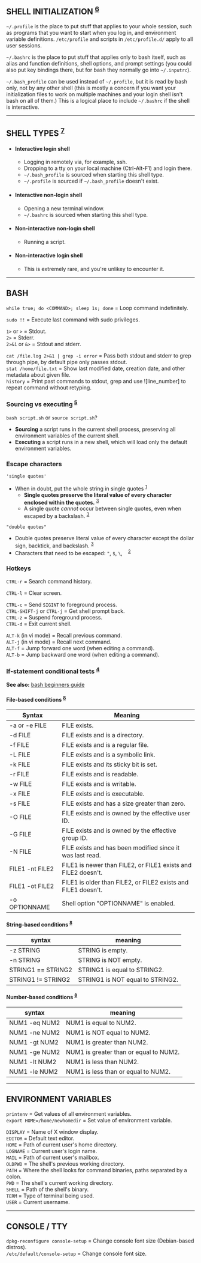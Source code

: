 
## SHELL INITIALIZATION <sup>[6]</sup>

`~/.profile` is the place to put stuff that applies to your whole session, such as programs that you want to start when you log in, and environment variable definitions. `/etc/profile` and scripts in `/etc/profile.d/` apply to all user sessions.<br>

`~/.bashrc` is the place to put stuff that applies only to bash itself, such as alias and function definitions, shell options, and prompt settings (you could also put key bindings there, but for bash they normally go into `~/.inputrc`).<br>

`~/.bash_profile` can be used instead of `~/.profile`, but it is read by bash only, not by any other shell (this is mostly a concern if you want your initialization files to work on multiple machines and your login shell isn't bash on all of them.) This is a logical place to include `~/.bashrc` if the shell is interactive.<br>


---
## SHELL TYPES <sup>[7]</sup>

- #### Interactive login shell
  - Logging in remotely via, for example, ssh.
  - Dropping to a tty on your local machine (Ctrl-Alt-F1) and login there.
  - `~/.bash_profile` is sourced when starting this shell type.
  - `~/.profile` is sourced if `~/.bash_profile` doesn't exist.

- #### Interactive non-login shell
  - Opening a new terminal window.
  - `~/.bashrc` is sourced when starting this shell type.

- #### Non-interactive non-login shell
  - Running a script.

- #### Non-interactive login shell
  - This is extremely rare, and you're unlikey to encounter it.

---
## BASH

`while true; do <COMMAND>; sleep 1s; done` = Loop command indefinitely.<br>

`sudo !!` = Execute last command with sudo privileges.<br>

`1>` or `>`    = Stdout.<br>
`2>`           = Stderr.<br>
`2>&1` or `&>` = Stdout and stderr.<br>

`cat /file.log 2>&1 | grep -i error` = Pass both stdout and stderr to grep through pipe, by default pipe only passes stdout.<br>
`stat /home/file.txt`                = Show last modified date, creation date, and other metadata about given file.<br>
`history` = Print past commands to stdout, grep and use ![line_number] to repeat command without retyping.<br>

### Sourcing vs executing <sup>[5]</sup>

`bash script.sh` or `source script.sh`?
- **Sourcing** a script runs in the current shell process, preserving all environment variables of the current shell.
- **Executing** a script runs in a new shell, which will load only the default environment variables.

### Escape characters

`'single quotes'`

- When in doubt, put the whole string in single quotes <sup>[1]</sup>
  - **Single quotes preserve the literal value of every character enclosed within the quotes.** <sup>[3]</sup>
  - A single quote *cannot* occur between single quotes, even when escaped by a backslash. <sup>[3]</sup>

`"double quotes"`

- Double quotes preserve literal value of every character except the dollar sign, backtick, and backslash. <sup>[3]</sup>
- Characters that need to be escaped: `"`, `$`, `\`, ` ` <sup>[2]</sup>

### Hotkeys

`CTRL-r` = Search command history.<br>

`CTRL-l` = Clear screen.<br>

`CTRL-c` = Send `SIGINT` to foreground process.<br>
`CTRL-SHIFT-j` or `CTRL-j` = Get shell prompt back.<br>
`CTRL-z` = Suspend foreground process.<br>
`CTRL-d` = Exit current shell.<br>

`ALT-k` (in vi mode) = Recall previous command.<br>
`ALT-j` (in vi mode) = Recall next command.<br>
`ALT-f` = Jump forward one word  (when editing a command).<br>
`ALT-b` = Jump backward one word (when editing a command).<br>

### If-statement conditional tests <sup>[4]</sup>

**See also:** [bash beginners guide](http://tldp.org/LDP/Bash-Beginners-Guide/html/sect_07_01.html)

#### File-based conditions <sup>[8]</sup>

| Syntax          | Meaning                                                       |
|-----------------|---------------------------------------------------------------|
| -a or -e FILE   | FILE exists.                                                  |
| -d FILE         | FILE exists and is a directory.                               |
| -f FILE         | FILE exists and is a regular file.                            |
| -L FILE         | FILE exists and is a symbolic link.                           |
| -k FILE         | FILE exists and its sticky bit is set.                        |
| -r FILE         | FILE exists and is readable.                                  |
| -w FILE         | FILE exists and is writable.                                  |
| -x FILE         | FILE exists and is executable.                                |
| -s FILE         | FILE exists and has a size greater than zero.                 |
| -O FILE         | FILE exists and is owned by the effective user ID.            |
| -G FILE         | FILE exists and is owned by the effective group ID.           |
| -N FILE         | FILE exists and has been modified since it was last read.     |
| FILE1 -nt FILE2 | FILE1 is newer than FILE2, or FILE1 exists and FILE2 doesn't. |
| FILE1 -ot FILE2 | FILE1 is older than FILE2, or FILE2 exists and FILE1 doesn't. |
| -o OPTIONNAME   | Shell option "OPTIONNAME" is enabled.                         |

#### String-based conditions <sup>[8]</sup>

| syntax             | meaning                          |
|--------------------|----------------------------------|
| -z STRING          | STRING is empty.                 |
| -n STRING          | STRING is NOT empty.             |
| STRING1 == STRING2 | STRING1 is equal to STRING2.     |
| STRING1 != STRING2 | STRING1 is NOT equal to STRING2. |

#### Number-based conditions <sup>[8]</sup>

| syntax             | meaning                                |
|--------------------|----------------------------------------|
| NUM1 -eq NUM2      | NUM1 is equal to NUM2.                 |
| NUM1 -ne NUM2      | NUM1 is NOT equal to NUM2.             |
| NUM1 -gt NUM2      | NUM1 is greater than NUM2.             |
| NUM1 -ge NUM2      | NUM1 is greater than or equal to NUM2. |
| NUM1 -lt NUM2      | NUM1 is less than NUM2.                |
| NUM1 -le NUM2      | NUM1 is less than or equal to NUM2.    |


---
## ENVIRONMENT VARIABLES

`printenv`                     = Get values of all environment variables.<br>
`export HOME=/home/newhomedir` = Set value of environment variable.<br>

`DISPLAY` = Name of X window display.<br>
`EDITOR`  = Default text editor.<br>
`HOME`    = Path of current user's home directory.<br>
`LOGNAME` = Current user's login name.<br>
`MAIL`    = Path of current user's mailbox.<br>
`OLDPWD`  = The shell's previous working directory.<br>
`PATH`    = Where the shell looks for command binaries, paths separated by a colon.<br>
`PWD`     = The shell's current working directory.<br>
`SHELL`   = Path of the shell's binary.<br>
`TERM`    = Type of terminal being used.<br>
`USER`    = Current username.<br>


---
## CONSOLE / TTY

`dpkg-reconfigure console-setup`    = Change console font size (Debian-based distros).<br>
`/etc/default/console-setup`        = Change console font size.<br>


[1]: https://stackoverflow.com/questions/15783701/which-characters-need-to-be-escaped-when-using-bash#20053121
[2]: https://www.shellscript.sh/escape.html
[3]: http://tldp.org/LDP/Bash-Beginners-Guide/html/sect_03_03.html
[4]: http://tldp.org/LDP/Bash-Beginners-Guide/html/sect_07_01.html
[5]: https://superuser.com/questions/176783/what-is-the-difference-between-executing-a-bash-script-vs-sourcing-it/176788#176788
[6]: https://medium.com/@abhinavkorpal/bash-profile-vs-bashrc-c52534a787d3
[7]: https://askubuntu.com/questions/879364/differentiate-interactive-login-and-non-interactive-non-login-shell
[8]: https://linuxacademy.com/blog/linux/conditions-in-bash-scripting-if-statements/
